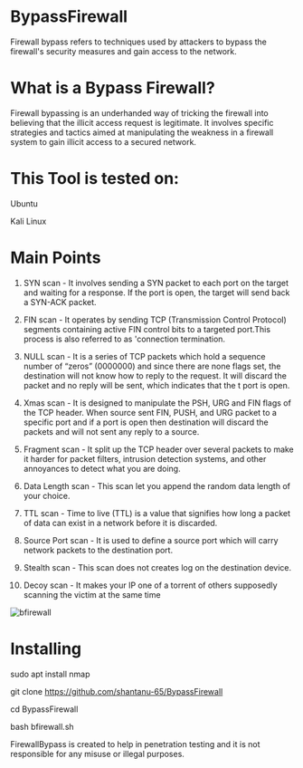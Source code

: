 # BypassFirewall
Firewall bypass refers to techniques used by attackers to bypass the firewall's security measures and gain access to the network.

# What is a Bypass Firewall?
Firewall bypassing is an underhanded way of tricking the firewall into believing that the illicit access request is legitimate. It involves specific strategies and tactics aimed at manipulating the weakness in a firewall system to gain illicit access to a secured network.

# This Tool is tested on:
Ubuntu

Kali Linux

# Main Points
1) SYN scan - It involves sending a SYN packet to each port on the target and waiting for a response. If the port is open, the target will send back a SYN-ACK packet.

2) FIN scan - It operates by sending TCP (Transmission Control Protocol) segments containing active FIN control bits to a targeted port.This process is also referred to as 'connection termination.

3) NULL scan - It is a series of TCP packets which hold a sequence number of “zeros” (0000000) and since there are none flags set, the destination will not know how to reply to the request. It will discard the packet and no reply will be sent, which indicates that the t port is open.

4) Xmas scan - It is designed to manipulate the PSH, URG and FIN flags of the TCP header. When source sent FIN, PUSH, and URG packet to a specific port and if a port is open then destination will discard the packets and will not sent any reply to a source.

5) Fragment scan - It split up the TCP header over several packets to make it harder for packet filters, intrusion detection systems, and other annoyances to detect what you are doing.

6) Data Length scan - This scan let you append the random data length of your choice.

7) TTL scan - Time to live (TTL) is a value that signifies how long a packet of data can exist in a network before it is discarded.

8) Source Port scan - It  is used to define a source port which will carry network packets to the destination port. 


9) Stealth scan - This scan does not creates log on the destination device.

10) Decoy scan - It makes your IP one of a torrent of others supposedly scanning the victim at the same time


![bfirewall](https://github.com/shantanu-65/BypassFirewall/assets/172571474/f3833f88-fb45-408a-9872-9b1b48cf017d)


# Installing
sudo apt install nmap

git clone https://github.com/shantanu-65/BypassFirewall

cd BypassFirewall

bash bfirewall.sh


FirewallBypass is created to help in penetration testing and it is not responsible for any misuse or illegal purposes.

